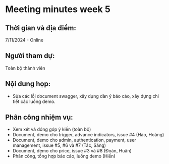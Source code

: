 # Meeting minutes week 5
## Thời gian và địa điểm:
7/11/2024 - Online
## Người tham dự:
Toàn bộ thành viên
## Nội dung họp:
- Sửa các lỗi document swagger, xây dựng dàn ý báo cáo, xây dựng chi tiết các luồng demo.
## Phân công nhiệm vụ:
- Xem xét và đóng góp ý kiến (toàn bộ)
- Document, demo cho trigger, advance indicators, issue #4 (Hào, Hoàng)
- Document, demo cho admin, authentication, payment, user management, issue #5, #6 và #7 (Tác, Sáng)
- Document, demo cho price, issue #3 và #8 (Đoàn, Huân)
- Phân công, tổng hợp báo cáo, luồng demo (Hiền)